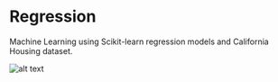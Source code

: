 # Regression

Machine Learning using Scikit-learn regression models and California Housing dataset.

![alt text](https://i.ibb.co/HhWsMXd/regression.jpg)
